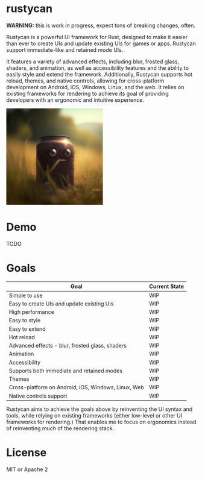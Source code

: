 # rustycan
**WARNING:** this is work in progress, expect tons of breaking changes, often.

Rustycan is a powerful UI framework for Rust, designed to make it easier than ever to create UIs and update existing UIs for games or apps. Rustycan support immediate-like and retained mode UIs. 

It features a variety of advanced effects, including blur, frosted glass, shaders, and animation, as well as accessibility features and the ability to easily style and extend the framework. Additionally, Rustycan supports hot reload, themes, and native controls, allowing for cross-platform development on Android, iOS, Windows, Linux, and the web. It relies on existing frameworks for rendering to achieve its goal of providing developers with an ergonomic and intuitive experience.

<img src="img/rustycan.jpg" alt="Rustycan: the UI framework that can" width="256">

# Demo
TODO

# Goals

| Goal | Current State |
|------|---------------|
| Simple to use | WIP |
| Easy to create UIs and update existing UIs | WIP |
| High performance | WIP |
| Easy to style | WIP |
| Easy to extend | WIP |
| Hot reload | WIP |
| Advanced effects - blur, frosted glass, shaders | WIP |
| Animation | WIP |
| Accessibility | WIP |
| Supports both immediate and retained modes | WIP |
| Themes | WIP |
| Cross-platform on Android, iOS, Windows, Linux, Web | WIP |
| Native controls support | WIP |

Rustycan aims to achieve the goals above by reinventing the UI syntax and tools, while relying on existing frameworks (either low-level or other UI frameworks for rendering.)
That enables me to focus on ergonomics instead of reinventing much of the rendering stack.

# License
MIT or Apache 2